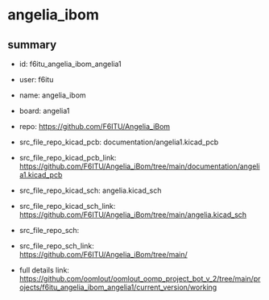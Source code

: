 # angelia_ibom
 
## summary 
* id: f6itu_angelia_ibom_angelia1
* user: f6itu
* name: angelia_ibom
* board: angelia1
* repo: https://github.com/F6ITU/Angelia_iBom
* src_file_repo_kicad_pcb: documentation/angelia1.kicad_pcb
* src_file_repo_kicad_pcb_link: https://github.com/F6ITU/Angelia_iBom/tree/main/documentation/angelia1.kicad_pcb
* src_file_repo_kicad_sch: angelia.kicad_sch
* src_file_repo_kicad_sch_link: https://github.com/F6ITU/Angelia_iBom/tree/main/angelia.kicad_sch

* src_file_repo_sch: 
* src_file_repo_sch_link: https://github.com/F6ITU/Angelia_iBom/tree/main/
* full details link: https://github.com/oomlout/oomlout_oomp_project_bot_v_2/tree/main/projects/f6itu_angelia_ibom_angelia1/current_version/working  






